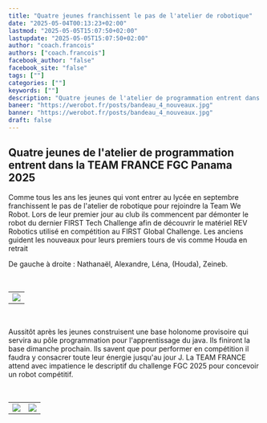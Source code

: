 ```yaml
---
title: "Quatre jeunes franchissent le pas de l'atelier de robotique"
date: "2025-05-04T00:13:23+02:00"
lastmod: "2025-05-05T15:07:50+02:00"
lastupdate: "2025-05-05T15:07:50+02:00"
author: "coach.francois"
authors: ["coach.francois"]
facebook_author: "false"
facebook_site: "false"
tags: [""]
categories: [""]
keywords: [""]
description: "Quatre jeunes de l'atelier de programmation entrent dans la TEAM FRANCE FGC Panama 2025"
baneer: "https://werobot.fr/posts/bandeau_4_nouveaux.jpg"
banner: "https://werobot.fr/posts/bandeau_4_nouveaux.jpg"
draft: false
---
```

## Quatre jeunes de l'atelier de programmation entrent dans la TEAM FRANCE FGC Panama 2025

Comme tous les ans les jeunes qui vont entrer au lycée en septembre franchissent le pas de l'atelier de robotique pour rejoindre la Team We Robot. Lors de leur premier jour au club ils commencent par démonter le robot du dernier FIRST Tech Challenge afin de découvrir le matériel REV Robotics utilisé en compétition au FIRST Global Challenge. Les anciens guident les nouveaux pour leurs premiers tours de vis comme Houda en retrait

De gauche à droite : Nathanaël, Alexandre, Léna, (Houda), Zeineb.

<br>
<center>
<table width="60%">
<tr>
<td align="right"><img src="https://werobot.fr/posts/lena_zaneib_alexandre_nathanael.png"></td>
</tr>
</table>
</center>
<br>

Aussitôt après les jeunes construisent une base holonome provisoire qui servira au pôle programmation pour l'apprentissage du java. Ils finiront la base dimanche prochain. Ils savent que pour performer en compétition il faudra y consacrer toute leur énergie jusqu'au jour J.
La TEAM FRANCE attend avec impatience le descriptif du challenge FGC 2025 pour concevoir un robot compétitif.

<br>
<center>
<table width="60%">
<tr>
<td align="right"><img src="https://werobot.fr/posts/zeineb_houda.png"></td>
<td align="left"><img src="https://werobot.fr/posts/alexandre_nathanael.jpg"></td>
</tr>
</table>
</center>
<br>










